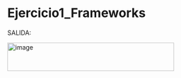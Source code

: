 # Ejercicio1_Frameworks

SALIDA:


<img width="377" height="64" alt="image" src="https://github.com/user-attachments/assets/53ba0f24-4b4f-43f0-9db4-2a8edbb956a4" />
